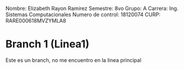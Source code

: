 Nombre: Elizabeth Rayon Ramirez
Semestre: 8vo
Grupo: A
Carrera: Ing. Sistemas Computacionales
Numero de control: 18120074
CURP: RARE000618MVZYMLA8

# Branch 1 (Linea1)
Este es un branch, no me encuentro en la linea principal